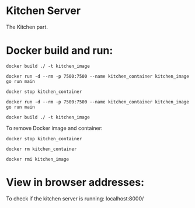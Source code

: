 # Kitchen Server
The Kitchen part. 

# Docker build and run:
```shell
docker build ./ -t kitchen_image
```
```shell
docker run -d --rm -p 7500:7500 --name kitchen_container kitchen_image go run main
```
```shell
docker stop kitchen_container
```
```shell
docker run -d --rm -p 7500:7500 --name kitchen_container kitchen_image go run main
```
```shell
docker build ./ -t kitchen_image
```
To remove Docker image and container:
```shell
docker stop kitchen_container
```
```shell
docker rm kitchen_container
```
```shell
docker rmi kitchen_image
```

# View in browser addresses:
To check if the kitchen server is running:
localhost:8000/
```
